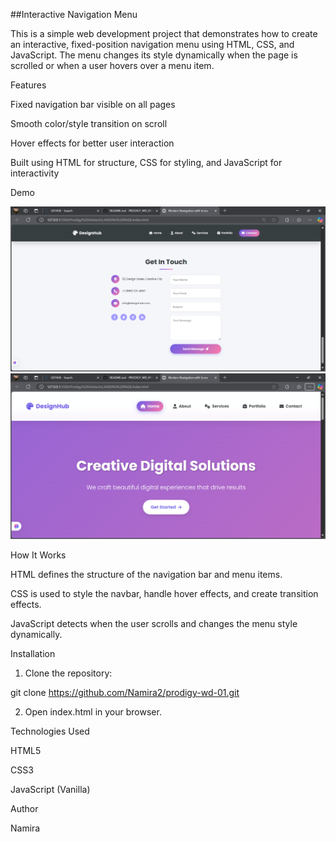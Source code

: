 ##Interactive Navigation Menu

This is a simple web development project that demonstrates how to create an interactive, fixed-position navigation menu using HTML, CSS, and JavaScript. The menu changes its style dynamically when the page is scrolled or when a user hovers over a menu item.

Features

Fixed navigation bar visible on all pages

Smooth color/style transition on scroll

Hover effects for better user interaction

Built using HTML for structure, CSS for styling, and JavaScript for interactivity

Demo

![project demo](assets/demo.png)
![project demo](assets/demo2.png)

How It Works

HTML defines the structure of the navigation bar and menu items.

CSS is used to style the navbar, handle hover effects, and create transition effects.

JavaScript detects when the user scrolls and changes the menu style dynamically.


Installation

1. Clone the repository:

git clone https://github.com/Namira2/prodigy-wd-01.git


2. Open index.html in your browser.



Technologies Used

HTML5

CSS3

JavaScript (Vanilla)


Author

Namira
